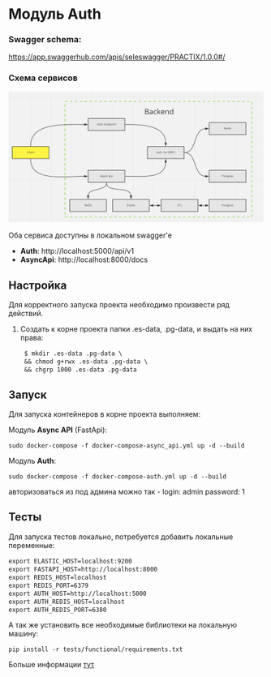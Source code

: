# Модуль Auth

### Swagger schema:
https://app.swaggerhub.com/apis/seleswagger/PRACTIX/1.0.0#/


### Схема сервисов

![Services](images/Services.png)

Оба сервиса доступны в локальном swagger'e

* **Auth**: http://localhost:5000/api/v1
* **AsyncApi**: http://localhost:8000/docs


## Настройка

Для корректного запуска проекта необходимо произвести ряд действий.
1. Создать к корне проекта папки .es-data, .pg-data, и выдать на них права:

        $ mkdir .es-data .pg-data \
        && chmod g+rwx .es-data .pg-data \
        && chgrp 1000 .es-data .pg-data



## Запуск 


Для запуска контейнеров в корне проекта выполняем:

Модуль **Async API** (FastApi):
    
    sudo docker-compose -f docker-compose-async_api.yml up -d --build

Модуль **Auth**:

    sudo docker-compose -f docker-compose-auth.yml up -d --build

авторизоваться из под админа можно так -
login: admin
password: 1

## Тесты

Для запуска тестов локально, потребуется добавить локальные переменные:

```
export ELASTIC_HOST=localhost:9200
export FASTAPI_HOST=http://localhost:8000
export REDIS_HOST=localhost
export REDIS_PORT=6379
export AUTH_HOST=http://localhost:5000
export AUTH_REDIS_HOST=localhost
export AUTH_REDIS_PORT=6380
```

А так же установить все необходимые библиотеки на локальную машину:

```
pip install -r tests/functional/requirements.txt
```

Больше информации [тут](./tests/functional/README.md)
